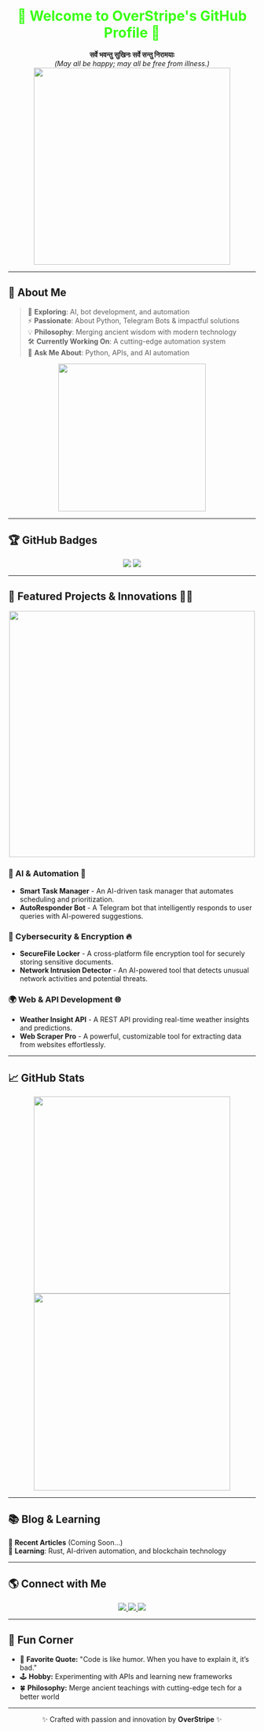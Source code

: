 <h1 align="center" style="color:#39ff14;">🌟 Welcome to OverStripe's GitHub Profile 🌟</h1>

<p align="center">
  <b>सर्वे भवन्तु सुखिनः सर्वे सन्तु निरामयाः</b><br>
  <i>(May all be happy; may all be free from illness.)</i><br>
  <img src="https://media.giphy.com/media/QTfX9Ejfra3ZmNxh6B/giphy.gif" width="400">
</p>

---

## 🚀 About Me  

> 🌱 **Exploring**: AI, bot development, and automation  
> ⚡ **Passionate**: About Python, Telegram Bots & impactful solutions  
> 💡 **Philosophy**: Merging ancient wisdom with modern technology  
> 🛠 **Currently Working On**: A cutting-edge automation system  
> 💬 **Ask Me About**: Python, APIs, and AI automation  

<p align="center">
  <img src="https://media.giphy.com/media/26tn33aiTi1jkl6H6/giphy.gif" width="300">
</p>

---

## 🏆 GitHub Badges  

<p align="center">
  <img src="https://img.shields.io/github/followers/OverStripe?style=social">
  <img src="https://komarev.com/ghpvc/?username=OverStripe&color=brightgreen">
</p>

---

## 🌟 Featured Projects & Innovations 🚀✨  

<p align="center">
  <img src="https://media.giphy.com/media/h408T6Y5GfmXBKW62l/giphy.gif" width="500">
</p>  

### 🤖 AI & Automation 🧠
- **Smart Task Manager** - An AI-driven task manager that automates scheduling and prioritization.
- **AutoResponder Bot** - A Telegram bot that intelligently responds to user queries with AI-powered suggestions.

### 🔐 Cybersecurity & Encryption 🔥
- **SecureFile Locker** - A cross-platform file encryption tool for securely storing sensitive documents.
- **Network Intrusion Detector** - An AI-powered tool that detects unusual network activities and potential threats.

### 🌍 Web & API Development 🌐
- **Weather Insight API** - A REST API providing real-time weather insights and predictions.
- **Web Scraper Pro** - A powerful, customizable tool for extracting data from websites effortlessly.

---

## 📈 GitHub Stats  

<p align="center">
  <img src="https://github-readme-stats.vercel.app/api?username=OverStripe&show_icons=true&theme=radical" width="400">
  <img src="https://github-readme-stats.vercel.app/api/top-langs/?username=OverStripe&layout=compact&theme=radical" width="400">
</p>

---

## 📚 Blog & Learning  

📝 **Recent Articles** (Coming Soon...)  
📖 **Learning**: Rust, AI-driven automation, and blockchain technology  

---

## 🌎 Connect with Me  

<p align="center">
  <a href="https://github.com/OverStripe">
    <img src="https://img.shields.io/badge/GitHub-000?logo=github&logoColor=white&style=for-the-badge">
  </a>
  <a href="https://twitter.com/your_twitter">
    <img src="https://img.shields.io/badge/Twitter-1DA1F2?logo=twitter&logoColor=white&style=for-the-badge">
  </a>
  <a href="https://www.linkedin.com/in/your_linkedin">
    <img src="https://img.shields.io/badge/LinkedIn-0A66C2?logo=linkedin&logoColor=white&style=for-the-badge">
  </a>
</p>

---

## 🎨 Fun Corner  
- 🎯 **Favorite Quote:** "Code is like humor. When you have to explain it, it’s bad."  
- 🕹 **Hobby:** Experimenting with APIs and learning new frameworks  
- 🍀 **Philosophy:** Merge ancient teachings with cutting-edge tech for a better world  

---

<p align="center">✨ Crafted with passion and innovation by <b>OverStripe</b> ✨</p>

